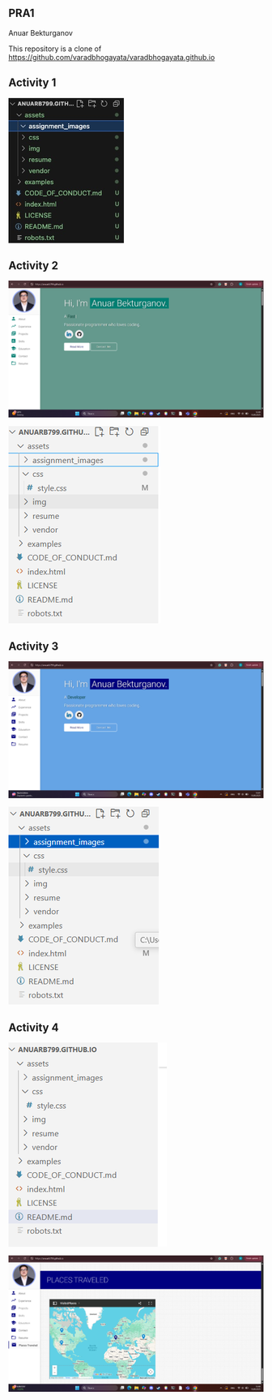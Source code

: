 ## PRA1

Anuar Bekturganov

This repository is a clone of https://github.com/varadbhogayata/varadbhogayata.github.io 

## Activity 1

![screenshot](assets/assignment_images/activity_1.jpg)

## Activity 2

![screenshot](assets/assignment_images/activity2.png)

![screenshot](assets/assignment_images/assignment_2_o.png)

## Activity 3

![screenshot](assets/assignment_images/activ3.png)

![screenshot](assets/assignment_images/activ33.png)

## Activity 4

![screenshot](assets/assignment_images/activ4.png)

![screenshot](assets/assignment_images/activ44.png)
